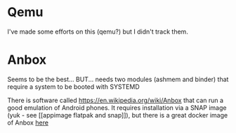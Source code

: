 # Qemu
I've made some efforts on this (qemu?) but I didn't track them.

# Anbox
Seems to be the best... BUT... needs two modules (ashmem and binder) that require a system to be booted with SYSTEMD

There is software called https://en.wikipedia.org/wiki/Anbox that can run a good emulation of Android phones. It requires installation via a SNAP image (yuk - see [[appimage flatpak and snap]]), but there is a great docker image of Anbox [here](https://github.com/aind-containers/aind)